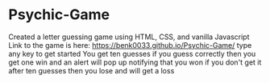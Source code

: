 # Psychic-Game
Created a letter guessing game using HTML, CSS, and vanilla Javascript
Link to the game is here: https://benk0033.github.io/Psychic-Game/
type any key to get started
You get ten guesses
if you guess correctly then you get one win and an alert will pop up notifying that you won
if you don't get it after ten guesses then you lose and will get a loss
